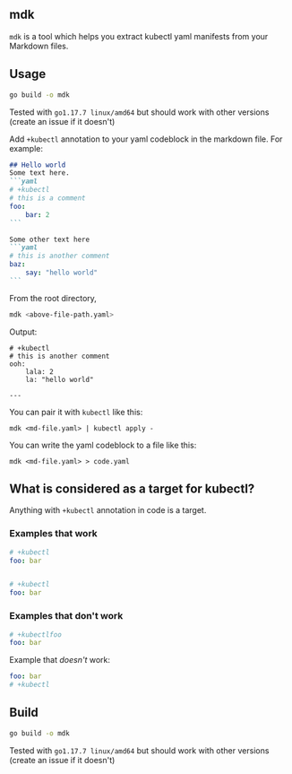 ## mdk  
`mdk` is a tool which helps you extract kubectl yaml manifests from your Markdown files.  

## Usage
```bash
go build -o mdk
```
Tested with `go1.17.7 linux/amd64` but should work with other versions (create an issue if it doesn't)

Add `+kubectl` annotation to your yaml codeblock in the markdown file. 
For example:
````md
## Hello world
Some text here.
```yaml
# +kubectl
# this is a comment
foo:
    bar: 2
```

Some other text here
```yaml
# this is another comment
baz:
    say: "hello world"
```
````
From the root directory, 
```bash
mdk <above-file-path.yaml> 
```
Output:
```
# +kubectl
# this is another comment
ooh:
    lala: 2
    la: "hello world"

---
```
You can pair it with `kubectl` like this:
```
mdk <md-file.yaml> | kubectl apply -
```
You can write the yaml codeblock to a file like this:
```
mdk <md-file.yaml> > code.yaml
```

## What is considered as a target for kubectl?
Anything with `+kubectl` annotation in code is a target.
### Examples that work
```yaml
# +kubectl
foo: bar
```
```yaml

# +kubectl
foo: bar
```

### Examples that don't work
```yaml
# +kubectlfoo
foo: bar
```

Example that *doesn't* work:
```yaml
foo: bar
# +kubectl
```

## Build
```bash
go build -o mdk
```
Tested with `go1.17.7 linux/amd64` but should work with other versions (create an issue if it doesn't)

